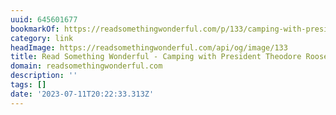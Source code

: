 ```yaml
---
uuid: 645601677
bookmarkOf: https://readsomethingwonderful.com/p/133/camping-with-president-theodore-roosevelt
category: link
headImage: https://readsomethingwonderful.com/api/og/image/133
title: Read Something Wonderful - Camping with President Theodore Roosevelt
domain: readsomethingwonderful.com
description: ''
tags: []
date: '2023-07-11T20:22:33.313Z'
---
```



